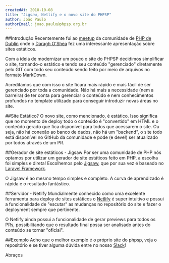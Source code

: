 ```yaml
---
createdAt: 2018-10-08
title: "Jigsaw, Netlify e o novo site do PHPSP"
author: João Paulo
authorEmail: joao.paulo@phpsp.org.br
---
```


##Introdução
Recentemente fui ao [meetup](https://www.meetup.com/PHP-Dublin/) da comunidade de [PHP de Dublin](https://phpdublin.com/) onde o [Daragh O'Shea](https://www.daraghoshea.com/) fez uma interessante apresentação sobre sites estáticos.

Com a ideia de modernizar um pouco o site do PHPSP decidimos simplificar o site, tornando-o estático e tendo seu conteúdo "gerenciado" diretamente pelo GIT com todo seu conteúdo sendo feito por meio de arquivos no formato MarkDown.

Acreditamos que com isso o site ficará mais rápido e mais fácil de ser gerenciado por toda a comunidade. Não há mais a necessidade (nem a barreira) de ter conta para gerenciar o conteúdo e nem conhecimentos profundos no template utilizado para conseguir introduzir novas áreas no site.

##Site Estático?
O novo site, como mencionado, é estático. Isso significa que no momento de deploy todo o conteúdo é "convertido" em HTML e o conteúdo gerado que fica disponível para todos que acessarem o site. Ou seja, não há conexão ao banco de dados, não há um "backend", o site todo está disponível no GitHub da comunidade e pode (e deve!) ser atualizado por todos através de um PR.

##Gerador de site estáticos - Jigsaw
Por ser uma comunidade de PHP nós optamos por utilizar um gerador de site estáticos feito em PHP, a escolha foi simples e direta! Escolhemos pelo [Jigsaw](http://jigsaw.tighten.co/), que por sua vez é baseado no [Laravel Framework](https://laravel.com/).

O Jigsaw é ao mesmo tempo simples e completo. A curva de aprendizado é rápida e o resultado fantástico.

##Servidor - Netlify
Mundialmente conhecido como uma excelente ferramenta para deploy de sites estáticos o [Netlify](https://www.netlify.com/) é super intuitivo e possui a funcionalidade de "escutar" as mudanças no repositório do site e fazer o deployment sempre que pertinente.

O Netlify ainda possui a funcionalidade de gerar previews para todos os PRs, possibilitando que o resultado final possa ser analisado antes do conteúdo se tornar "oficial".

##Exemplo
Acho que o melhor exemplo é o próprio site do phpsp, veja o repositório e se tiver alguma dúvida entre no nosso [Slack](http://bit.ly/vemproslackphpsp)!

Abraços
